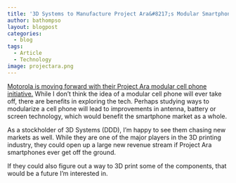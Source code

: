 ```yaml
---
title: '3D Systems to Manufacture Project Ara&#8217;s Modular Smartphones'
author: bathompso
layout: blogpost
categories:
  - blog
tags:
  - Article
  - Technology
image: projectara.png
---
```

[Motorola is moving forward with their Project Ara modular cell phone initiative.](http://www.theverge.com/2013/11/22/5133522/motorola-signs-project-ara-manufacturing-partner) While I don&#8217;t think the idea of a modular cell phone will ever take off, there are benefits in exploring the tech. Perhaps studying ways to modularize a cell phone will lead to improvements in antenna, battery or screen technology, which would benefit the smartphone market as a whole.

As a stockholder of 3D Systems (DDD), I&#8217;m happy to see them chasing new markets as well. While they are one of the major players in the 3D printing industry, they could open up a large new revenue stream if Project Ara smartphones ever get off the ground.

If they could also figure out a way to 3D print some of the components, that would be a future I&#8217;m interested in.
